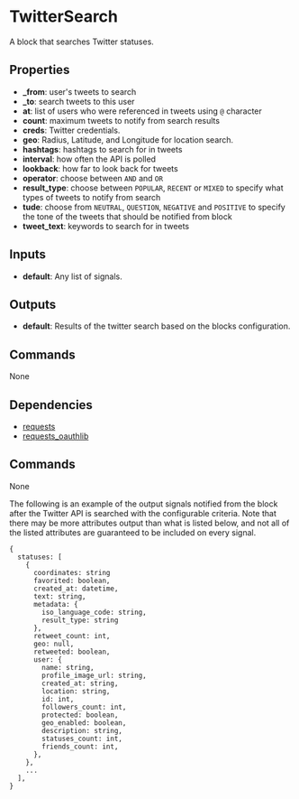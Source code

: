 TwitterSearch
=============
A block that searches Twitter statuses.

Properties
----------
- **_from**: user's tweets to search
- **_to**: search tweets to this user
- **at**: list of users who were referenced in tweets using `@` character
- **count**: maximum tweets to notify from search results
- **creds**: Twitter credentials.
- **geo**: Radius, Latitude, and Longitude for location search.
- **hashtags**: hashtags to search for in tweets
- **interval**: how often the API is polled
- **lookback**: how far to look back for tweets
- **operator**: choose between `AND` and `OR`
- **result_type**: choose between `POPULAR`, `RECENT` or `MIXED` to specify what types of tweets to notify from search
- **tude**: choose from `NEUTRAL`, `QUESTION`, `NEGATIVE` and `POSITIVE` to specify the tone of the tweets that should be notified from block
- **tweet_text**: keywords to search for in tweets

Inputs
------
- **default**: Any list of signals.

Outputs
-------
- **default**: Results of the twitter search based on the blocks configuration.

Commands
--------
None

Dependencies
------------
-   [requests](https://pypi.python.org/pypi/requests/)
-   [requests_oauthlib](https://pypi.python.org/pypi/requests-oauthlib)

Commands
--------
None


The following is an example of the output signals notified from the block after the Twitter API is searched with the configurable criteria. Note that there may be more attributes output than what is listed below, and not all of the listed attributes are guaranteed to be included on every signal.
```
{
  statuses: [
    {
      coordinates: string
      favorited: boolean,
      created_at: datetime,
      text: string,
      metadata: {
        iso_language_code: string,
        result_type: string
      },
      retweet_count: int,
      geo: null,
      retweeted: boolean,
      user: {
        name: string,
        profile_image_url: string,
        created_at: string,
        location: string,
        id: int,
        followers_count: int,
        protected: boolean,
        geo_enabled: boolean,
        description: string,
        statuses_count: int,
        friends_count: int,
      },
    },
    ...
  ],
}
```
